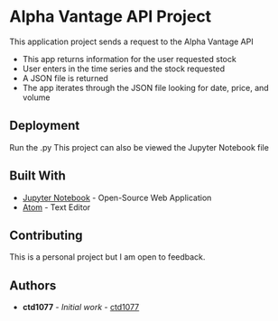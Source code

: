 # Alpha Vantage API Project
This application project sends a request to the Alpha Vantage API

* This app returns information for the user requested stock
* User enters in the time series and the stock requested
* A JSON file is returned
* The app iterates through the JSON file looking for date, price, and volume

## Deployment

Run the .py
This project can also be viewed the Jupyter Notebook file

## Built With

* [Jupyter Notebook](https://jupyter.org/) - Open-Source Web Application
* [Atom](https://atom.io/) - Text Editor

## Contributing

This is a personal project but I am open to feedback.

## Authors

* **ctd1077** - *Initial work* - [ctd1077](https://github.com/ctd1077)
